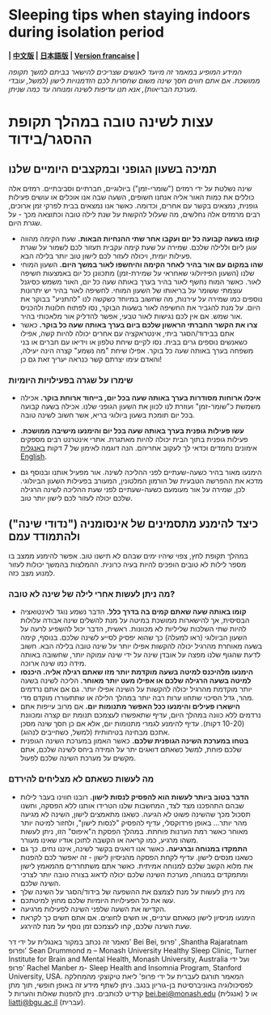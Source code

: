 # Sleeping tips when staying indoors during isolation period

**| [中文版](https://github.com/beisci/SleepInfo/blob/master/sleep_in_isolation_cn.md) | [日本語版](https://github.com/beisci/SleepInfo/blob/master/sleep_in_isolation_jp.md) | [Version française](https://github.com/beisci/SleepInfo/blob/master/sleep_in_isolation_fr.md) |**

_המידע המופיע במאמר זה מיועד לאנשים שצריכים להישאר בביתם למשך תקופה ממושכת. אם אתם חווים חסך שינה משום שחסרות לכם הזדמנויות לישון (למשל, עובדי מערכת הבריאות), אנא תנו עדיפות לשינה ומנוחה עד כמה שניתן._
# עצות לשינה טובה במהלך תקופת ההסגר/בידוד

## תמיכה בשעון הגופני ובמקצבים היומיים שלנו
שינה נשלטת על ידי רמזים ("שומרי-זמן") ביולוגיים, חברתיים וסביבתיים. רמזים אלה כוללים את כמות האור אליה אנחנו חשופים, השעה שבה אנו אוכלים או עושים פעילות גופנית, נמצאים בקשר עם אחרים, וכדומה. כאשר אנו נמצאים בבית לפרקי זמן ארוכים, רבים מרמזים אלה נחלשים, מה שעלול להקשות על שנת לילה טובה וכתוצאה מכך - על שגרת היום.

- **קומו בשעה קבועה כל יום ועקבו אחר שתי ההנחיות הבאות.** שעת הקימה מהווה עוגן ליום וללילה שלכם. שמירה על שעת קימה עקבית תעזור לכם לשמור על שגרת פעילות יומית, ויכולה לעזור לכם לישון טוב יותר בלילה הבא. 
- **שהו במקום עם אור בהיר לאחר הקימה והיחשפו לאור במשך היום.** השעון המוחי שלנו (השעון הפיזיולוגי שאחראי על שמירת-זמן) מתכוונן כל יום באמצעות חשיפה לאור. כאשר המוח נחשף לאור בהיר בערך באותה שעה כל יום, האור משמש כסיגנל עוצמתי ששומר על בריאותו של השעון המוחי. לחשיפה לאור בהיר יש יתרונות נוספים כמו שמירה על עירנות, מה שחשוב במיוחד כשקשה לנו "להתניע" בבוקר את היום. על מנת להגביר את החשיפה לאור בשעות הבוקר, נסו לפתוח חלונות ולהכניס אור שמש. אם אין לכם נגישות לאור טבעי, אפשר להדליק אור מלאכותי בהיר.
- **צרו את הקשר החברתי הראשון שלכם ביום בערך באותה שעה כל בוקר.** כאשר אתם בבידוד/הסגר ביתי, אינטראקציה עם אחרים יכולה להיות קשה, אפילו כשאנשים נוספים גרים בבית. נסו לקיים שיחת טלפון או וידיאו עם חברים או בני משפחה בערך באותה שעה כל בוקר. אפילו שיחת "מה נשמע" קצרה הינה יעילה, והאדם עימו יצרתם קשר כנראה יעריך זאת גם כן!

### שימרו על שגרה בפעילויות היומיות 
- **איכלו ארוחות מסודרות בערך באותה שעה בכל יום, בייחוד ארוחת בוקר.** אכילה משמשת כ"שומר-זמן" ועוזרת לנו לכוון את השעון הגופני שלנו. אכילה בשעה קבועה בכל יום תומכת בשעון ביולוגי בריא, אשר חשוב לשינה טובה.
- **עשו פעילות גופנית בערך באותה שעה בכל יום והימנעו מישיבה ממושכת.** פעילות גופנית בתוך הבית יכולה להיות מאתגרת. אתרי אינטרנט רבים מספקים אימונים נחמדים וכדאי לך לעקוב אחריהם. הנה דוגמה לאימון של 7 דקות [באנגלית English](https://www.youtube.com/watch?v=ECxYJcnvyMw).

- הימנעו מאור בהיר כשעה-שעתיים לפני ההליכה לשינה.  אור מפעיל אותנו ובנוסף גם מדכא את ההפרשה הטבעית של הורמון המלטונין, המעורב בפעילות השעון הביולוגי. לכן, שמירה על אור מעומעם כשעה-שעתיים לפני שעת ההליכה לשינה הרגילה שלכם יכולה לעזור לכם לישון יותר טוב.

## כיצד להימנע מתסמינים של אינסומניה ("נדודי שינה") ולהתמודד עמם
 
במהלך תקופת לחץ, צפוי שיהיו ימים שבהם לא תישנו טוב. אפשר להימנע ממצב בו מספר לילות לא טובים הופכים להיות בעיה כרונית. ההמלצות בהמשך יכולות לעזור למנוע מצב כזה.

### מה ניתן לעשות אחרי לילה של שינה לא טובה?
- **קומו באותה שעה שאתם קמים בה בדרך כלל.** הדבר נשמע נוגד לאינטואציה הבסיסית, אך להישארות ממושכת במיטה על מנת להשלים שינה אבודה עלולות להיות שתי השלכות שליליות לא מכוונות. ראשית, הדבר יכול להשפיע לרעה על השעון הביולוגי (ראו למעלה) כך שהוא יפסיק לסייע לשינה שלכם. בנוסף, קימה בשעה מאוחרת מהרגיל יכולה להקשות אפילו יותר על שינה טובה בלילה הבא. חשוב לדעת שהגוף שלנו מפצה על אובדן שינה על ידי שינה עמוקה יותר, שחשובה באותה מידה כמו שינה ארוכה.
- **הימנעו מלהיכנס למיטה בשעה מוקדמת יותר מזו שאתם רגילה אליה. היכנסו למיטה בשעה הרגילה שלכם או אפילו מעט יותר מאוחר.** הליכה לשינה בשעה יותר מוקדמת מהרגיל יכולה להקשות על השינה אפילו יותר. גם אם אתם נרדמים מהר, גדל הסיכוי שתחוו ערות רבה יותר במהלך הלילה או שתתעוררו מוקדם מדי. 
- **הישארו פעילים והימנעו ככל האפשר מתנומות יום.**  אם מרוב עייפות אתם נרדמים ללא כוונה במהלך היום, עדיף שתאפשרו לעצמכם תנומת יום קצרה ומכוונת (10-20 דקות). עדיף להימנע לגמרי מתנומות יום, אלא אם כן חסך שינה מסכן אתכם מבחינה בטיחותית (למשל, כשחייבים לנהוג).
- **בטחו במערכת השינה הגופנית שלכם.** כאשר האמון במערכת השינה הגופנית שלכם פוחת, למשל כשאתם דואגים יתר על המידה ביחס לשינה שלכם, אתם מקשים על מערכת השינה שלכם לפעול.

### מה לעשות כשאתם לא מצליחים להירדם
- **הדבר בטוב ביותר לעשות הוא להפסיק לנסות לישון.**  רובנו חווינו בעבר לילות שבהם התהפכנו מצד לצד, המחשבות שלנו הטרידו אותנו ללא הפסקה, וחשנו תסכול מכך שהשינה פשוט לא הגיעה. כשאנו מתאמצים לישון, השינה לא מגיעה מהר יותר... באופן פרדוקסלי, עדיף להפסיק "לנסות לישון", ולחזור למיטה יותר מאוחר כאשר רמת הערנות פוחתת. במהלך הפסקת ה"איפוס" הזו, ניתן לעשות משהו מרגיע, כמו קריאה או הקשבה לתוכן אודיו שאינו מעורר. 
- **התמקדו במנוחה וברגיעה.**  כאשר אנו דואגים בקשר לשינה, איננו נחים. כך גם כשאנו מנסים לישון. עדיף לקחת הפסקה מהניסיון לישון - זה יאפשר לכם להפנות את מלוא הקשב שלכם למנוחה אמיתית. כאשר אתם משתחררים מהמאמץ לישון ומתמקדים במנוחה, מערכת השינה שלכם יכולה לדאוג בצורה טובה יותר לצרכי השינה שלכם.
- מה ניתן לעשות על מנת לצמצם את ההשפעה של בידוד/הסגר על השינה שלך
- עשו את כל הפעילויות היומיות שלכם מחוץ למיטתכם.
- הקדישו את השעה שלפני השינה לפעילות מרגיעה.
- הימנעו מניסיון לישון כשאתם ערניים, או חשים לחוצים. אם אתם חשים כך לקראת שעת השינה שלכם, קחו לעצמכם זמן נוסף על מנת להירגע.


 
מאמר זה נכתב במקור באנגלית על ידי דר' Bei Bei, פרופ' ,Shantha Rajaratnam ופרופ' Sean Drummond מ – 
 Monash University Healthy Sleep Clinic, Turner Institute for Brain and Mental Health, Monash University, Australia 
ועל ידי פרופ'  Rachel Manber מ-
Sleep Health and Insomnia Program, Stanford University, USA. 
המאמר תורגם לעברית על ידי פרופ' ליאת טיקוצקי מהמחלקה לפסיכולוגיה באוניברסיטת בן-גוריון בנגב.
ניתן לשתף מידע זה באופן חופשי, תוך מתן קרדיט לכותבים. ניתן להפנות שאלות והערות ל bei.bei@monash.edu (אנגלית) או ל liatti@bgu.ac.il  (עברית).


